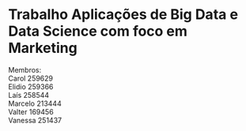 # Trabalho Aplicações de Big Data e Data Science com foco em Marketing
Membros:<br>
Carol 259629 <br>
Elidio 259366 </br>
Laís 258544  <br>
Marcelo 213444 </br>
Valter 169456 <br>
Vanessa 251437 </br>

